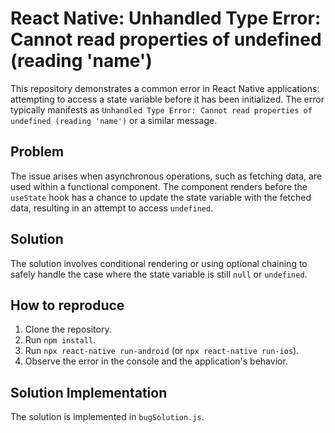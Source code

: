 # React Native: Unhandled Type Error: Cannot read properties of undefined (reading 'name')

This repository demonstrates a common error in React Native applications: attempting to access a state variable before it has been initialized.  The error typically manifests as `Unhandled Type Error: Cannot read properties of undefined (reading 'name')` or a similar message.

## Problem

The issue arises when asynchronous operations, such as fetching data, are used within a functional component.  The component renders before the `useState` hook has a chance to update the state variable with the fetched data, resulting in an attempt to access `undefined`.

## Solution

The solution involves conditional rendering or using optional chaining to safely handle the case where the state variable is still `null` or `undefined`.

## How to reproduce

1. Clone the repository.
2. Run `npm install`.
3. Run `npx react-native run-android` (or `npx react-native run-ios`).
4. Observe the error in the console and the application's behavior.

## Solution Implementation

The solution is implemented in `bugSolution.js`.